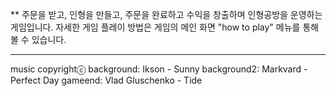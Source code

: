 
**
주문을 받고, 인형을 만들고, 주문을 완료하고 수익을 창출하며 인형공방을 운영하는 게임입니다.
자세한 게임 플레이 방법은 게임의 메인 화면 "how to play" 메뉴를 통해 볼 수 있습니다.

***
music copyrightⓒ
background: Ikson - Sunny
background2: Markvard - Perfect Day
gameend: Vlad Gluschenko - Tide

